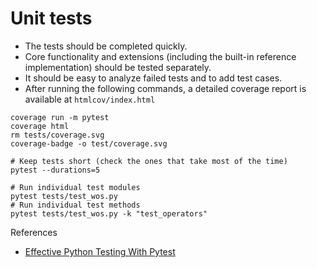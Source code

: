 # Unit tests

- The tests should be completed quickly.
- Core functionality and extensions (including the built-in reference implementation) should be tested separately.
- It should be easy to analyze failed tests and to add test cases.
- After running the following commands, a detailed coverage report is available at ``htmlcov/index.html``

```
coverage run -m pytest
coverage html
rm tests/coverage.svg
coverage-badge -o test/coverage.svg

# Keep tests short (check the ones that take most of the time)
pytest --durations=5

# Run individual test modules
pytest tests/test_wos.py
# Run individual test methods
pytest tests/test_wos.py -k "test_operators"
```

References

- [Effective Python Testing With Pytest](https://realpython.com/pytest-python-testing/)
